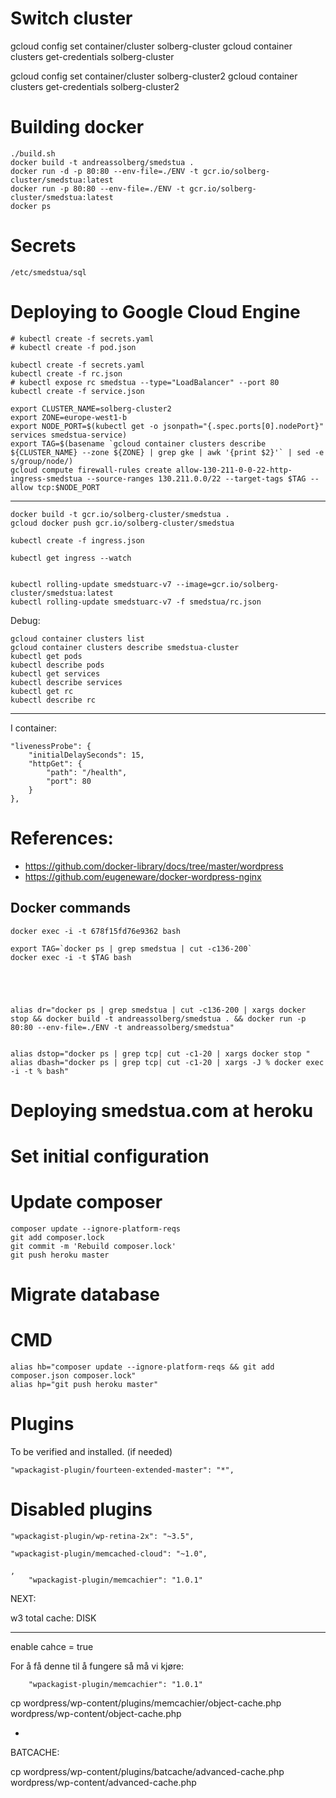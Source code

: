 
# Switch cluster

gcloud config set container/cluster solberg-cluster
gcloud container clusters get-credentials solberg-cluster


gcloud config set container/cluster solberg-cluster2
gcloud container clusters get-credentials solberg-cluster2

# Building docker

    
    ./build.sh
    docker build -t andreassolberg/smedstua .
    docker run -d -p 80:80 --env-file=./ENV -t gcr.io/solberg-cluster/smedstua:latest
    docker run -p 80:80 --env-file=./ENV -t gcr.io/solberg-cluster/smedstua:latest
    docker ps


# Secrets


    /etc/smedstua/sql


# Deploying to Google Cloud Engine

    # kubectl create -f secrets.yaml
    # kubectl create -f pod.json

    kubectl create -f secrets.yaml
    kubectl create -f rc.json
    # kubectl expose rc smedstua --type="LoadBalancer" --port 80
    kubectl create -f service.json

    export CLUSTER_NAME=solberg-cluster2
    export ZONE=europe-west1-b
    export NODE_PORT=$(kubectl get -o jsonpath="{.spec.ports[0].nodePort}" services smedstua-service)
    export TAG=$(basename `gcloud container clusters describe ${CLUSTER_NAME} --zone ${ZONE} | grep gke | awk '{print $2}'` | sed -e s/group/node/)
    gcloud compute firewall-rules create allow-130-211-0-0-22-http-ingress-smedstua --source-ranges 130.211.0.0/22 --target-tags $TAG --allow tcp:$NODE_PORT

-----

    docker build -t gcr.io/solberg-cluster/smedstua .
    gcloud docker push gcr.io/solberg-cluster/smedstua

    kubectl create -f ingress.json

    kubectl get ingress --watch


    kubectl rolling-update smedstuarc-v7 --image=gcr.io/solberg-cluster/smedstua:latest
    kubectl rolling-update smedstuarc-v7 -f smedstua/rc.json

Debug:

    gcloud container clusters list
    gcloud container clusters describe smedstua-cluster
    kubectl get pods
    kubectl describe pods
    kubectl get services
    kubectl describe services
    kubectl get rc
    kubectl describe rc


------

I container:

    "livenessProbe": {
        "initialDelaySeconds": 15,
        "httpGet": {
            "path": "/health",
            "port": 80
        }
    },

# References:

* https://github.com/docker-library/docs/tree/master/wordpress
* https://github.com/eugeneware/docker-wordpress-nginx


## Docker commands




    docker exec -i -t 678f15fd76e9362 bash

    export TAG=`docker ps | grep smedstua | cut -c136-200`
    docker exec -i -t $TAG bash

    



    alias dr="docker ps | grep smedstua | cut -c136-200 | xargs docker stop && docker build -t andreassolberg/smedstua . && docker run -p 80:80 --env-file=./ENV -t andreassolberg/smedstua"


    alias dstop="docker ps | grep tcp| cut -c1-20 | xargs docker stop "
    alias dbash="docker ps | grep tcp| cut -c1-20 | xargs -J % docker exec -i -t % bash"

# Deploying smedstua.com at heroku

# Set initial configuration


# Update composer

    composer update --ignore-platform-reqs
    git add composer.lock
    git commit -m 'Rebuild composer.lock'
    git push heroku master


# Migrate database







# CMD

    alias hb="composer update --ignore-platform-reqs && git add composer.json composer.lock"
    alias hp="git push heroku master"



# Plugins


To be verified and installed. (if needed)


    "wpackagist-plugin/fourteen-extended-master": "*",


# Disabled plugins


    "wpackagist-plugin/wp-retina-2x": "~3.5",

    "wpackagist-plugin/memcached-cloud": "~1.0",

    ,
        "wpackagist-plugin/memcachier": "1.0.1"



NEXT:

w3 total cache: DISK


---

enable cahce = true

For å få denne til å fungere så må vi kjøre:

        "wpackagist-plugin/memcachier": "1.0.1"

cp wordpress/wp-content/plugins/memcachier/object-cache.php wordpress/wp-content/object-cache.php


+

BATCACHE:

cp wordpress/wp-content/plugins/batcache/advanced-cache.php wordpress/wp-content/advanced-cache.php